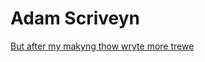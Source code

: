 # Adam Scriveyn

[But after my makyng thow wryte more trewe](https://faculty.goucher.edu/eng330/chaucers_wordes_unto_adam_his_own_scriveyn.htm)
